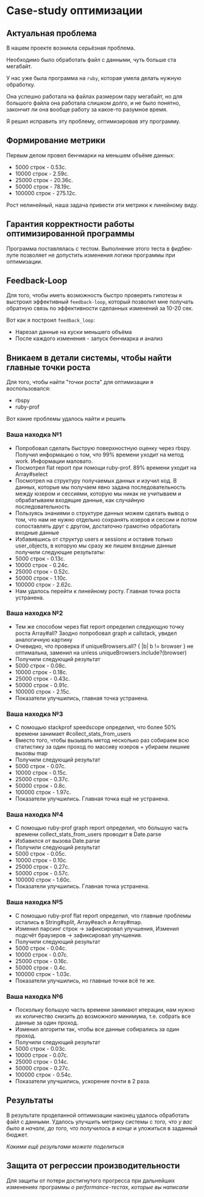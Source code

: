 # Case-study оптимизации

## Актуальная проблема
В нашем проекте возникла серьёзная проблема.

Необходимо было обработать файл с данными, чуть больше ста мегабайт.

У нас уже была программа на `ruby`, которая умела делать нужную обработку.

Она успешно работала на файлах размером пару мегабайт, но для большого файла она работала слишком долго, и не было понятно, закончит ли она вообще работу за какое-то разумное время.

Я решил исправить эту проблему, оптимизировав эту программу.

## Формирование метрики
Первым делом провел бенчмарки на меньшем объёме данных:

- 5000 строк - 0.53с.
- 10000 строк - 2.59с.
- 25000 строк - 20.36с.
- 50000 строк - 78.19с.
- 100000 строк - 275.12c.

Рост нелинейный, наша задача привести эти метрики к линейному виду.

## Гарантия корректности работы оптимизированной программы
Программа поставлялась с тестом. Выполнение этого теста в фидбек-лупе позволяет не допустить изменения логики программы при оптимизации.

## Feedback-Loop
Для того, чтобы иметь возможность быстро проверять гипотезы я выстроил эффективный `feedback-loop`, который позволил мне получать обратную связь по эффективности сделанных изменений за 10-20 сек.

Вот как я построил `feedback_loop`:
 - Нарезал данные на куски меньшего объёма
 - После каждого изменения - запуск бенчмарка и анализ

## Вникаем в детали системы, чтобы найти главные точки роста
Для того, чтобы найти "точки роста" для оптимизации я воспользовался:
 - rbspy
 - ruby-prof

Вот какие проблемы удалось найти и решить

### Ваша находка №1
- Попробовал сделать быструю поверхностную оценку через rbspy. Получил информацию о том, что 99% времени уходит на метод work. Информации маловато.
- Посмотрел flat report при помощи ruby-prof. 89% времени уходит на Array#select
- Посмотрел на структуру получаемых данных и изучил код. В данных, которые мы получаем явно задана последовательность между юзером и сессиями, которую мы никак не учитываем и обрабатываем входящие данные, как случайную последовательность
- Пользуясь знаниями о структуре данных можем сделать вывод о том, что нам не нужно отдельно сохранять юзеров и сессии и потом сопоставлять друг с другом, достаточно грамотно обработать входные данные
- Избавившись от структур users и sessions и оставив только user_objects, в которую мы сразу же пишем входные данные получили следующие результаты:
- 5000 строк - 0.13с.
- 10000 строк - 0.24с.
- 25000 строк - 0.52c.
- 50000 строк - 1.10c.
- 100000 строк - 2.62c.
- Нам удалось перейти к линейному росту. Главная точка роста устранена.

### Ваша находка №2
- Тем же способом через flat report определил следующую точку роста Array#all? Заодно попробовал graph и callstack, увидел аналогичную картину
- Очевидно, что проверка if uniqueBrowsers.all? { |b| b != browser } не оптимальна, заменил на unless uniqueBrowsers.include?(browser)
- Получили следующий результат
- 5000 строк - 0.08с.
- 10000 строк - 0.18с.
- 25000 строк - 0.43c.
- 50000 строк - 0.91c.
- 100000 строк - 2.15c.
- Показатели улучшились, главная точка устранена.

### Ваша находка №3
- С помощью stackprof speedscope определил, что более 50% времени занимает #collect_stats_from_users
- Вместо того, чтобы вызывать метод несколько раз собираем всю статистику за один проход по массиву юзеров + убираем лишние вызовы map
- Получили следующий результат
- 5000 строк - 0.07с.
- 10000 строк - 0.15с.
- 25000 строк - 0.37c.
- 50000 строк - 0.8c.
- 100000 строк - 1.97c.
- Показатели улучшились. Главная точка ещё не устранена.

### Ваша находка №4
- С помощью ruby-prof graph report определил, что большую часть времени collect_stats_from_users проводит в Date.parse
- Избавился от вызова Date.parse
- Получили следующий результат
- 5000 строк - 0.05с.
- 10000 строк - 0.10с.
- 25000 строк - 0.27c.
- 50000 строк - 0.57c.
- 100000 строк - 1.60c.
- Показатели улучшились. Главная точка устранена.

### Ваша находка №5
- С помощью ruby-prof flat report определил, что главные проблемы остались в String#split, Array#each и Array#map.
- Изменил парсинг строк -> зафиксировал улучшения, Изменил подсчёт браузеров -> зафиксировал улучшения.
- Получили следующий результат
- 5000 строк - 0.04с.
- 10000 строк - 0.07с.
- 25000 строк - 0.16c.
- 50000 строк - 0.4c.
- 100000 строк - 1.03c.
- Показатели улучшились, но главные точки всё те же.

### Ваша находка №6
- Поскольку большую часть времени занимают итерации, нам нужно их количество снизить до возможного минимума, т.е. собрать все данные за один проход.
- Изменил алгоритм так, чтобы все данные собирались за один проход.
- Получили следующий результат
- 5000 строк - 0.03с.
- 10000 строк - 0.07с.
- 25000 строк - 0.14c.
- 50000 строк - 0.27c.
- 100000 строк - 0.54c.
- Показатели улучшились, ускорение почти в 2 раза.



## Результаты
В результате проделанной оптимизации наконец удалось обработать файл с данными.
Удалось улучшить метрику системы с *того, что у вас было в начале, до того, что получилось в конце* и уложиться в заданный бюджет.

*Какими ещё результами можете поделиться*

## Защита от регрессии производительности
Для защиты от потери достигнутого прогресса при дальнейших изменениях программы *о performance-тестах, которые вы написали*

